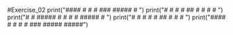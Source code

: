 #Exercise_02
print("####     #    #   #  ###  #####  #    ")
print("#   #   # #   ##  #   #   #      #    ")
print("#   #  #####  # # #   #   #####  #    ")
print("#   #  #   #  #  ##   #   #      #    ")
print("####   #   #  #   #  ###  #####  #####")
